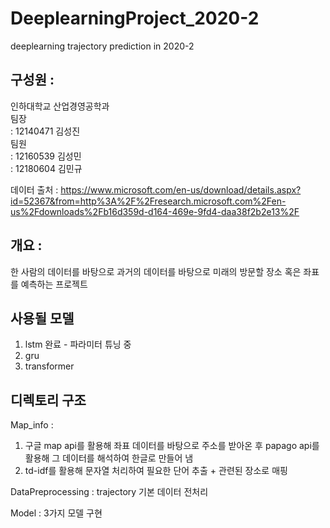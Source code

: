 # DeeplearningProject_2020-2
deeplearning trajectory prediction in 2020-2

## 구성원 :
인하대학교 산업경영공학과<br>
팀장 <br>
: 12140471 김성진 <br>
팀원 <br>
: 12160539 김성민 <br>
: 12180604 김민규 <br>

데이터 출처 : https://www.microsoft.com/en-us/download/details.aspx?id=52367&from=http%3A%2F%2Fresearch.microsoft.com%2Fen-us%2Fdownloads%2Fb16d359d-d164-469e-9fd4-daa38f2b2e13%2F

## 개요 :

한 사람의 데이터를 바탕으로 과거의 데이터를 바탕으로 미래의 방문할 장소 혹은 좌표를 예측하는 프로젝트

## 사용될 모델
1. lstm 완료 - 파라미터 튜닝 중
2. gru
3. transformer

## 디렉토리 구조
Map_info : 
1) 구글 map api를 활용해 좌표 데이터를 바탕으로 주소를 받아온 후 papago api를 활용해 그 데이터를 해석하여 한글로 만들어 냄 
2) td-idf를 활용해 문자열 처리하여 필요한 단어 추출 + 관련된 장소로 매핑

DataPreprocessing : trajectory 기본 데이터 전처리

Model : 3가지 모델 구현
